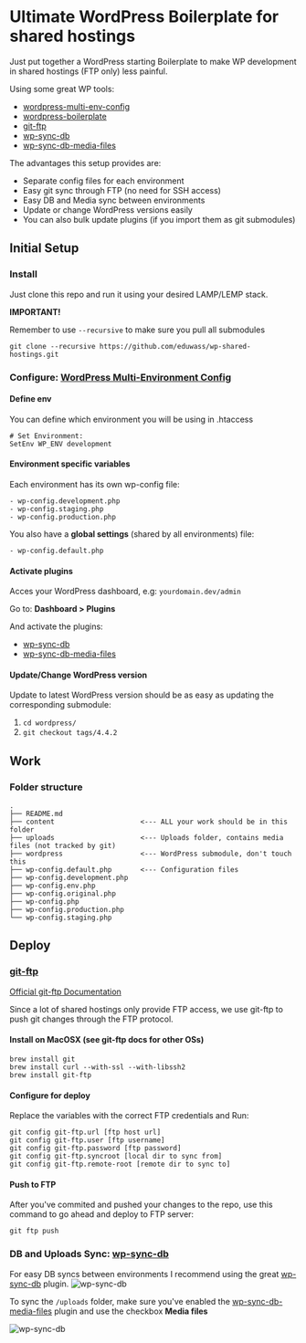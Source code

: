 # Ultimate WordPress Boilerplate for shared hostings

Just put together a WordPress starting Boilerplate to make WP development in shared hostings (FTP only)
less painful.

Using some great WP tools:

* [wordpress-multi-env-config](https://github.com/studio24/wordpress-multi-env-config)
* [wordpress-boilerplate](https://github.com/Darep/wordpress-boilerplate)
* [git-ftp](https://github.com/git-ftp/git-ftp)
* [wp-sync-db](https://github.com/wp-sync-db/wp-sync-db)
* [wp-sync-db-media-files](https://github.com/wp-sync-db/wp-sync-db-media-files)

The advantages this setup provides are:

* Separate config files for each environment
* Easy git sync through FTP (no need for SSH access)
* Easy DB and Media sync between environments
* Update or change WordPress versions easily
* You can also bulk update plugins (if you import them as git submodules) 

## Initial Setup

### Install
Just clone this repo and run it using your desired LAMP/LEMP stack.

**IMPORTANT!** 

Remember to use `--recursive` to make sure you pull all submodules
```
git clone --recursive https://github.com/eduwass/wp-shared-hostings.git
```

### Configure: [WordPress Multi-Environment Config](https://github.com/studio24/wordpress-multi-env-config)

#### Define env

You can define which environment you will be using in .htaccess
```
# Set Environment:
SetEnv WP_ENV development
```

#### Environment specific variables

Each environment has its own wp-config file:
```
- wp-config.development.php
- wp-config.staging.php 
- wp-config.production.php
```

You also have a **global settings** (shared by all environments) file:
``` 
- wp-config.default.php
```

#### Activate plugins
Acces your WordPress dashboard, e.g: `yourdomain.dev/admin`

Go to: **Dashboard > Plugins**

And activate the plugins:

* [wp-sync-db](https://github.com/wp-sync-db/wp-sync-db)
* [wp-sync-db-media-files](https://github.com/wp-sync-db/wp-sync-db-media-files)

#### Update/Change WordPress version
Update to latest WordPress version should be as easy as updating the corresponding submodule:

1. `cd wordpress/`
2. `git checkout tags/4.4.2`

## Work
### Folder structure
```
.
├── README.md
├── content                     <--- ALL your work should be in this folder
├── uploads                     <--- Uploads folder, contains media files (not tracked by git)
├── wordpress                   <--- WordPress submodule, don't touch this
├── wp-config.default.php       <--- Configuration files
├── wp-config.development.php
├── wp-config.env.php
├── wp-config.original.php
├── wp-config.php
├── wp-config.production.php
└── wp-config.staging.php
```

## Deploy
### [git-ftp](https://github.com/git-ftp/git-ftp)
[Official git-ftp Documentation](https://github.com/git-ftp/git-ftp/blob/develop/man/git-ftp.1.md)

Since a lot of shared hostings only provide FTP access, we use git-ftp to push git changes through 
the FTP protocol.

#### Install on MacOSX (see git-ftp docs for other OSs)
```
brew install git
brew install curl --with-ssl --with-libssh2
brew install git-ftp
```

#### Configure for deploy
Replace the variables with the correct FTP credentials and Run:
```
git config git-ftp.url [ftp host url]
git config git-ftp.user [ftp username]
git config git-ftp.password [ftp password]
git config git-ftp.syncroot [local dir to sync from]
git config git-ftp.remote-root [remote dir to sync to]
```

#### Push to FTP
After you've commited and pushed your changes to the repo, use this command to go ahead and deploy to FTP server:
```
git ftp push
```

### DB and Uploads Sync: [wp-sync-db](https://github.com/wp-sync-db/wp-sync-db)
For easy DB syncs between environments I recommend using the great [wp-sync-db](https://github.com/wp-sync-db/wp-sync-db) plugin.
![wp-sync-db](https://raw.github.com/slang800/psychic-ninja/master/wp-migrate-db.png)

To sync the `/uploads` folder, make sure you've enabled the [wp-sync-db-media-files](https://github.com/wp-sync-db/wp-sync-db-media-files)
plugin and use the checkbox **Media files**

![wp-sync-db](https://raw.github.com/slang800/psychic-ninja/master/wp-sync-db-media-files.png)
